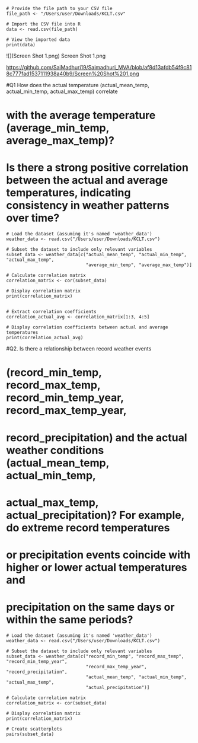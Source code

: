 
```{r}
# Provide the file path to your CSV file
file_path <- "/Users/user/Downloads/KCLT.csv"
```

```{r}
# Import the CSV file into R
data <- read.csv(file_path)
```

```{r}
# View the imported data
print(data)

```
![](Screen Shot 1.png)<!-- -->
Screen Shot 1.png

https://github.com/SaiMadhuri19/Saimadhuri_MVA/blob/af8d13afdb54f9c818c777fad1537111938a40b9/Screen%20Shot%201.png

#Q1 How does the actual temperature (actual_mean_temp, actual_min_temp, actual_max_temp) correlate
# with the average temperature (average_min_temp, average_max_temp)? 
# Is there a strong positive correlation between the actual and average temperatures, indicating consistency in weather patterns over time?


```{r}
# Load the dataset (assuming it's named 'weather_data')
weather_data <- read.csv("/Users/user/Downloads/KCLT.csv")

# Subset the dataset to include only relevant variables
subset_data <- weather_data[c("actual_mean_temp", "actual_min_temp", "actual_max_temp", 
                              "average_min_temp", "average_max_temp")]

# Calculate correlation matrix
correlation_matrix <- cor(subset_data)

# Display correlation matrix
print(correlation_matrix)


# Extract correlation coefficients
correlation_actual_avg <- correlation_matrix[1:3, 4:5]

# Display correlation coefficients between actual and average temperatures
print(correlation_actual_avg)
```

#Q2. Is there a relationship between record weather events
# (record_min_temp, record_max_temp, record_min_temp_year, record_max_temp_year,
# record_precipitation) and the actual weather conditions (actual_mean_temp, actual_min_temp,
# actual_max_temp, actual_precipitation)? For example, do extreme record temperatures
# or precipitation events coincide with higher or lower actual temperatures and 
# precipitation on the same days or within the same periods?




```{r}
# Load the dataset (assuming it's named 'weather_data')
weather_data <- read.csv("/Users/user/Downloads/KCLT.csv")

# Subset the dataset to include only relevant variables
subset_data <- weather_data[c("record_min_temp", "record_max_temp", "record_min_temp_year", 
                              "record_max_temp_year", "record_precipitation",
                              "actual_mean_temp", "actual_min_temp", "actual_max_temp", 
                              "actual_precipitation")]

# Calculate correlation matrix
correlation_matrix <- cor(subset_data)

# Display correlation matrix
print(correlation_matrix)

# Create scatterplots
pairs(subset_data)


```
